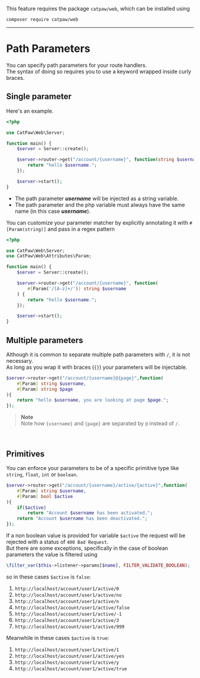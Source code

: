 This feature requires the package `catpaw/web`, which can be installed using<br/>
```
composer require catpaw/web
```
<hr/>

# Path Parameters

You can specify path parameters for your route handlers.<br />
The syntax of doing so requires you to use a keyword wrapped inside curly braces.

## Single parameter

Here's an example.

```php
<?php

use CatPaw\Web\Server;

function main() {
    $server = Server::create();

    $server->router->get("/account/{username}", function(string $username) {
        return "hello $username.";
    });

    $server->start();
}
```

- The path parameter _**username**_ will be injected as a string variable.
- The path parameter and the php variable must always have the same name (in this case _**username**_).
  <br/>

You can customize your parameter matcher by explicitly annotating it with `#[Param(string)]` and pass in a regex pattern

```php
<?php

use CatPaw\Web\Server;
use CatPaw\Web\Attributes\Param;

function main() {
    $server = Server::create();

    $server->router->get("/account/{username}", function(
        #[Param('/[A-z]+/')] string $username
    ) {
        return "hello $username.";
    });

    $server->start();
}
```

## Multiple parameters

Although it is common to separate multiple path parameters with `/`, it is not necessary.<br/>
As long as you wrap it with braces (`{}`) your parameters will be injectable.

```php
$server->router->get("/account/{username}@{page}",function(
    #[Param] string $username,
    #[Param] string $page
){
    return "hello $username, you are looking at page $page.";
});
```

> **Note**\
> Note how `{username}` and `{page}` are separated by `@` instead of `/`.

<br />

## Primitives

You can enforce your parameters to be of a specific primitive type like ```string```, ```float```, ```int```
or ```boolean```.

```php
$server->router->get("/account/{username}/active/{active}",function(
    #[Param] string $username,
    #[Param] bool $active
){
    if($active)
        return "Account $username has been activated.";
    return "Account $username has been deactivated.";
});
```

If a non boolean value is provided for variable ```$active``` the request will be rejected with a status
of ```400 Bad Request```.<br />
But there are some exceptions, specifically in the case of boolean parameters the value is filtered using

```php
\filter_var($this->listener->params[$name], FILTER_VALIDATE_BOOLEAN);
```

so in these cases ```$active``` is ```false```:

1. ```http://localhost/account/user1/active/0```
1. ```http://localhost/account/user1/active/no```
1. ```http://localhost/account/user1/active/n```
1. ```http://localhost/account/user1/active/false```
1. ```http://localhost/account/user1/active/-1```
1. ```http://localhost/account/user1/active/3```
1. ```http://localhost/account/user1/active/999```

Meanwhile in these cases ```$active``` is ```true```:

1. ```http://localhost/account/user1/active/1```
1. ```http://localhost/account/user1/active/yes```
1. ```http://localhost/account/user1/active/y```
1. ```http://localhost/account/user1/active/true```
